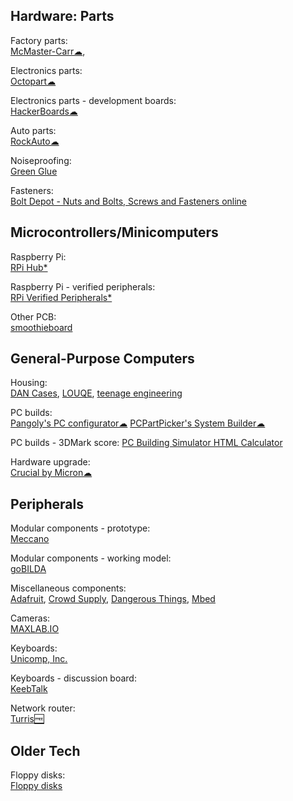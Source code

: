 ## Hardware: Parts

Factory parts:  
[McMaster-Carr☁](https://www.mcmaster.com/),

Electronics parts:  
[Octopart☁](https://octopart.com/)

Electronics parts - development boards:  
[HackerBoards☁](https://hackerboards.com/)

Auto parts:  
[RockAuto☁](https://www.rockauto.com/)

Noiseproofing:  
[Green Glue](https://www.greengluecompany.com/)

Fasteners:  
[Bolt Depot - Nuts and Bolts, Screws and Fasteners online](https://www.boltdepot.com/)

## Microcontrollers/Minicomputers

Raspberry Pi:  
[RPi Hub*](https://elinux.org/RPi_Hub)

Raspberry Pi - verified peripherals:  
[RPi Verified Peripherals*](https://elinux.org/RPi_VerifiedPeripherals)

Other PCB:  
[smoothieboard](https://smoothieware.org/smoothieboard)

## General-Purpose Computers

Housing:  
[DAN Cases](https://www.dan-cases.com/),
[LOUQE](https://www.louqe.com/),
[teenage engineering](https://teenage.engineering/)

PC builds:  
[Pangoly's PC configurator☁](https://pangoly.com/en/pc-configurator)
[PCPartPicker's System Builder☁](https://pcpartpicker.com/list/)

PC builds - 3DMark score:
[PC Building Simulator HTML Calculator](https://jacobwklein.github.io/PC-Building-Simulator/HTML-Calculator/Current-Version/PC-Building-Simulator-HTML-Calculator.html)

Hardware upgrade:  
[Crucial by Micron☁](https://www.crucial.com/)

## Peripherals

Modular components - prototype:  
[Meccano](https://www.meccano.com/en_us)

Modular components - working model:  
[goBILDA](https://www.gobilda.com/)

Miscellaneous components:  
[Adafruit](https://www.adafruit.com/),
[Crowd Supply](https://www.crowdsupply.com/),
[Dangerous Things](https://dangerousthings.com/),
[Mbed](https://os.mbed.com/)

Cameras:  
[MAXLAB.IO](https://maxlab.io/store/)

Keyboards:  
[Unicomp, Inc.](https://www.pckeyboard.com/page/SFNT)

Keyboards - discussion board:  
[KeebTalk](https://www.keebtalk.com/)

Network router:  
[Turris🆓](https://www.turris.com/)

## Older Tech

Floppy disks:  
[Floppy disks](https://www.floppydisk.com/)
